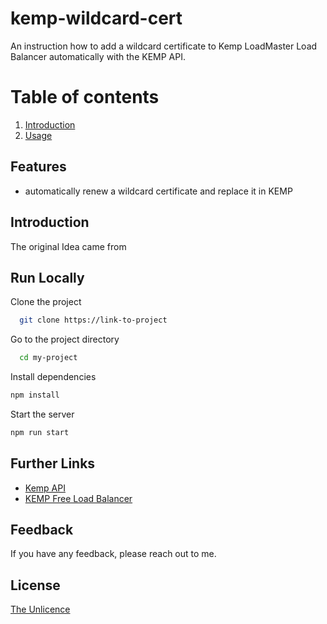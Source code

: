 # kemp-wildcard-cert
An instruction how to add a wildcard certificate to Kemp LoadMaster Load Balancer automatically with the KEMP API.


 


# Table of contents  
1. [Introduction](#introduction)  
2. [Usage](#paragraph1)  

## Features  

- automatically renew a wildcard certificate and replace it in KEMP

## Introduction

The original Idea came from 

## Run Locally  

Clone the project  

~~~bash  
  git clone https://link-to-project
~~~

Go to the project directory  

~~~bash  
  cd my-project
~~~

Install dependencies  

~~~bash  
npm install
~~~

Start the server  

~~~bash  
npm run start
~~~


## Further Links  

- [Kemp API](https://support.kemptechnologies.com/hc/en-us/articles/9151884055693-How-to-upload-a-SSL-certificate-by-API)
- [KEMP Free Load Balancer](https://freeloadbalancer.com/)

## Feedback  

If you have any feedback, please reach out to me.

## License  

[The Unlicence](https://choosealicense.com/licenses/unlicense/)
